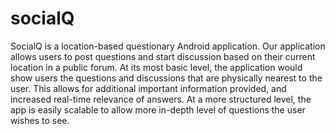 socialQ
=======

SocialQ is a location-based questionary Android application. Our application allows users to post questions and start
discussion based on their current location in a public forum. At its most basic level, the application would show users 
the questions and discussions that are physically nearest to the user. This allows for additional important information 
provided, and increased real-time relevance of answers. At a more structured level, the app is easily scalable to 
allow more in-depth level of questions the user wishes to see.
